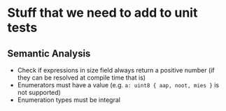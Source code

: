﻿# Stuff that we need to add to unit tests

## Semantic Analysis
- Check if expressions in size field always return a positive number (if they can be resolved at compile time that is)
- Enumerators must have a value (e.g. `a: uint8 { aap, noot, mies }` is not supported)
- Enumeration types must be integral
